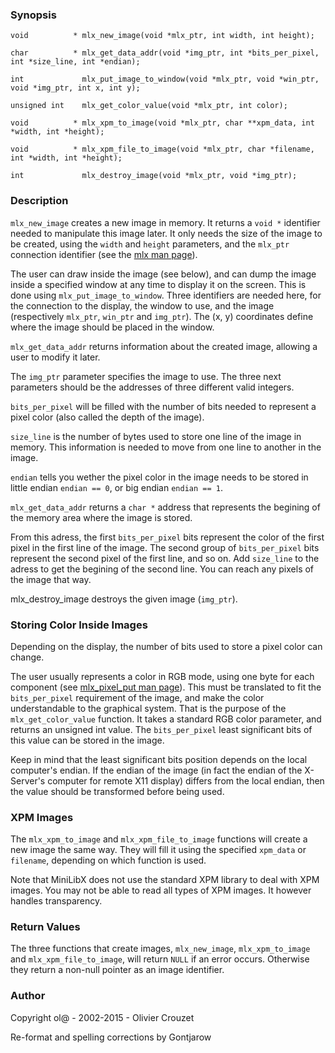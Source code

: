 ### Synopsis
```
void          * mlx_new_image(void *mlx_ptr, int width, int height);

char          * mlx_get_data_addr(void *img_ptr, int *bits_per_pixel, int *size_line, int *endian);

int             mlx_put_image_to_window(void *mlx_ptr, void *win_ptr, void *img_ptr, int x, int y);

unsigned int    mlx_get_color_value(void *mlx_ptr, int color);

void          * mlx_xpm_to_image(void *mlx_ptr, char **xpm_data, int *width, int *height);

void          * mlx_xpm_file_to_image(void *mlx_ptr, char *filename, int *width, int *height);

int             mlx_destroy_image(void *mlx_ptr, void *img_ptr);
```

### Description
`mlx_new_image` creates a new image in memory. It returns a `void *` identifier needed to manipulate this image later. It only needs the size of the image to be created, using the `width` and `height` parameters, and the `mlx_ptr` connection identifier (see the [mlx man page](mlx.md)).

The user can draw inside the image (see below), and can dump the image inside a specified window at any time to display it on the screen. This is done using `mlx_put_image_to_window`. Three identifiers are needed here, for the connection to the display, the window to use, and the image (respectively `mlx_ptr`, `win_ptr` and `img_ptr`). The (x, y) coordinates define where the image should be placed in the window.

`mlx_get_data_addr` returns information about the created image, allowing a user to modify it later.

The `img_ptr` parameter specifies the image to use. The three next parameters should be the addresses of three different valid integers.

`bits_per_pixel` will be filled with the number of bits needed to represent a pixel color (also called the depth of the image).

`size_line` is the number of bytes used to store one line of the image in memory. This information is needed to move from one line to another in the image.

`endian` tells you wether the pixel color in the image needs to be stored in little endian `endian == 0`, or big endian `endian == 1`.

`mlx_get_data_addr` returns a `char *` address that represents the begining of the memory area where the image is stored.

From this adress, the first `bits_per_pixel` bits represent the color of the first pixel in the first line of the image. The second group of `bits_per_pixel` bits represent the second pixel of the first line, and so on. Add `size_line` to the adress to get the begining of the second line. You can reach any pixels of the image that way.

mlx_destroy_image destroys the given image (`img_ptr`).

### Storing Color Inside Images
Depending on the display, the number of bits used to store a pixel color can change.

The user usually represents a color in RGB mode, using one byte for each component (see [mlx_pixel_put man page](mlx_pixel_put.md)). This must be translated to fit the `bits_per_pixel` requirement of the image, and make the color understandable to the graphical system. That is the purpose of the `mlx_get_color_value` function. It takes a standard RGB color parameter, and returns an unsigned int value. The `bits_per_pixel` least significant bits of this value can be stored in the image.

Keep in mind that the least significant bits position depends on the local computer's endian. If the endian of the image (in fact the endian of the X-Server's computer for remote X11 display) differs from the local endian, then the value should be transformed before being used.

### XPM Images
The `mlx_xpm_to_image` and `mlx_xpm_file_to_image` functions will create a new image the same way. They will fill it using the specified `xpm_data` or `filename`, depending on which function is used.

Note that MiniLibX does not use the standard XPM library to deal with XPM images. You may not be able to read all types of XPM images. It however handles transparency.

### Return Values
The three functions that create images, `mlx_new_image`,
`mlx_xpm_to_image` and `mlx_xpm_file_to_image`, will return `NULL` if an error occurs. Otherwise they return a non-null pointer as an image identifier.

### Author
Copyright ol@ - 2002-2015 - Olivier Crouzet

Re-format and spelling corrections by Gontjarow
